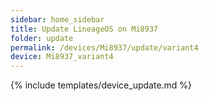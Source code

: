 ```yaml
---
sidebar: home_sidebar
title: Update LineageOS on Mi8937
folder: update
permalink: /devices/Mi8937/update/variant4
device: Mi8937_variant4
---
```

{% include templates/device_update.md %}
